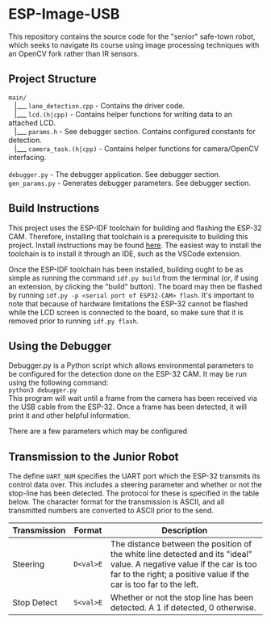 # ESP-Image-USB
This repository contains the source code for the "senior" safe-town robot, which seeks to navigate
its course using image processing techniques with an OpenCV fork rather than IR sensors.

## Project Structure
`main/`\
&nbsp; &nbsp;|___ `lane_detection.cpp` - Contains the driver code.\
&nbsp; &nbsp;|___ `lcd.(h|cpp)` - Contains helper functions for writing data to an attached LCD.\
&nbsp; &nbsp;|___ `params.h` - See debugger section. Contains configured constants for detection.\
&nbsp; &nbsp;|___ `camera_task.(h|cpp)` - Contains helper functions for camera/OpenCV interfacing.\
\
`debugger.py` - The debugger application. See debugger section.\
`gen_params.py` - Generates debugger parameters. See debugger section.

## Build Instructions
This project uses the ESP-IDF toolchain for building and flashing the ESP-32 CAM. Therefore,
installing that toolchain is a prerequisite to building this project. Install instructions may
be found [here](https://docs.espressif.com/projects/esp-idf/en/stable/esp32/get-started/).
The easiest way to install the toolchain is to install it through an IDE, such as the VSCode
extension.

Once the ESP-IDF toolchain has been installed, building ought to be as simple as running the
command `idf.py build` from the terminal (or, if using an extension, by clicking the "build"
button). The board may then be flashed by running `idf.py -p <serial port of ESP32-CAM> flash`.
It's important to note that because of hardware limitations the ESP-32 cannot be flashed while
the LCD screen is connected to the board, so make sure that it is removed prior to running
`idf.py flash`.

## Using the Debugger
Debugger.py is a Python script which allows environmental parameters to be configured for the
detection done on the ESP-32 CAM. It may be run using the following command:\
`python3 debugger.py`\
This program will wait until a frame from the camera has been received via the USB cable from
the ESP-32. Once a frame has been detected, it will print it and other helpful information.

There are a few parameters which may be configured

## Transmission to the Junior Robot
The define `UART_NUM` specifies the UART port which the ESP-32 transmits its control data over.
This includes a steering parameter and whether or not the stop-line has been detected. The protocol
for these is specified in the table below. The character format for the transmission is ASCII, and
all transmitted numbers are converted to ASCII prior to the send.

| Transmission | Format | Description |
| ------------ | ------ | ----------- |
| Steering | `D<val>E` | The distance between the position of the white line detected and its "ideal" value. A negative value if the car is too far to the right; a positive value if the car is too far to the left. |
| Stop Detect | `S<val>E` | Whether or not the stop line has been detected. A 1 if detected, 0 otherwise. |
